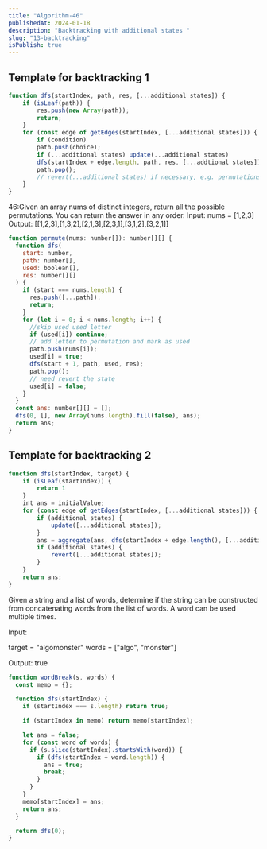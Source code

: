 ```yaml
---
title: "Algorithm-46"
publishedAt: 2024-01-18
description: "Backtracking with additional states "
slug: "13-backtracking"
isPublish: true
---
```


## Template for backtracking 1

```js
function dfs(startIndex, path, res, [...additional states]) {
    if (isLeaf(path)) {
        res.push(new Array(path));
        return;
    }
    for (const edge of getEdges(startIndex, [...additional states])) {
        if (condition)
        path.push(choice);
        if (...additional states) update(...additional states)
        dfs(startIndex + edge.length, path, res, [...addtional states]);
        path.pop();
        // revert(...additional states) if necessary, e.g. permutations
    }
}
```

46:Given an array nums of distinct integers, return all the possible permutations. You can return the answer in any order.
Input: nums = [1,2,3]
Output: [[1,2,3],[1,3,2],[2,1,3],[2,3,1],[3,1,2],[3,2,1]]

```js
function permute(nums: number[]): number[][] {
  function dfs(
    start: number,
    path: number[],
    used: boolean[],
    res: number[][]
  ) {
    if (start === nums.length) {
      res.push([...path]);
      return;
    }
    for (let i = 0; i < nums.length; i++) {
      //skip used used letter
      if (used[i]) continue;
      // add letter to permutation and mark as used
      path.push(nums[i]);
      used[i] = true;
      dfs(start + 1, path, used, res);
      path.pop();
      // need revert the state
      used[i] = false;
    }
  }
  const ans: number[][] = [];
  dfs(0, [], new Array(nums.length).fill(false), ans);
  return ans;
}
```

## Template for backtracking 2

```js
function dfs(startIndex, target) {
    if (isLeaf(startIndex)) {
        return 1
    }
    int ans = initialValue;
    for (const edge of getEdges(startIndex, [...additional states])) {
        if (additional states) {
            update([...additional states]);
        }
        ans = aggregate(ans, dfs(startIndex + edge.length(), [...additional states]))
        if (additional states) {
            revert([...additional states]);
        }
    }
    return ans;
}
```

Given a string and a list of words, determine if the string can be constructed from concatenating words from the list of words. A word can be used multiple times.

Input:

target = "algomonster"
words = ["algo", "monster"]

Output: true

```js
function wordBreak(s, words) {
  const memo = {};

  function dfs(startIndex) {
    if (startIndex === s.length) return true;

    if (startIndex in memo) return memo[startIndex];

    let ans = false;
    for (const word of words) {
      if (s.slice(startIndex).startsWith(word)) {
        if (dfs(startIndex + word.length)) {
          ans = true;
          break;
        }
      }
    }
    memo[startIndex] = ans;
    return ans;
  }

  return dfs(0);
}
```
